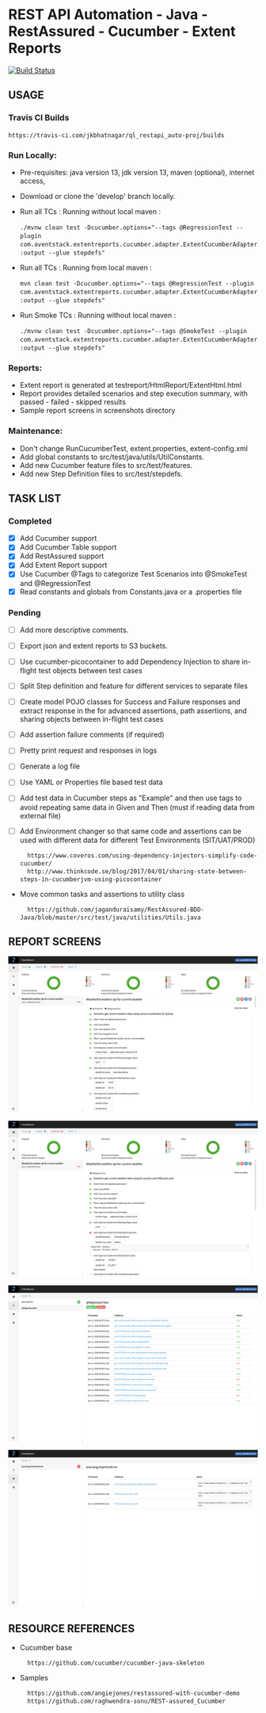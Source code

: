 # REST API Automation - Java - RestAssured - Cucumber - Extent Reports

[![Build Status](https://travis-ci.com/jkbhatnagar/ql_restapi_auto-proj.svg?branch=develop)](https://travis-ci.com/jkbhatnagar/ql_restapi_auto-proj)

## USAGE

### Travis CI Builds

    https://travis-ci.com/jkbhatnagar/ql_restapi_auto-proj/builds
    

### Run Locally:
 - Pre-requisites: java version 13, jdk version 13, maven (optional), internet access, 
 - Download or clone the 'develop' branch locally.
 - Run all TCs : Running without local maven : 
 
     ```./mvnw clean test -Dcucumber.options="--tags @RegressionTest --plugin com.aventstack.extentreports.cucumber.adapter.ExtentCucumberAdapter:output --glue stepdefs"```
 - Run all TCs : Running from local maven : 
 
    ```mvn clean test -Dcucumber.options="--tags @RegressionTest --plugin com.aventstack.extentreports.cucumber.adapter.ExtentCucumberAdapter:output --glue stepdefs"```
 - Run Smoke TCs : Running without local maven : 
 
    ```./mvnw clean test -Dcucumber.options="--tags @SmokeTest --plugin com.aventstack.extentreports.cucumber.adapter.ExtentCucumberAdapter:output --glue stepdefs"```

### Reports:
 - Extent report is generated at testreport/HtmlReport/ExtentHtml.html
 - Report provides detailed scenarios and step execution summary, with passed - failed - skipped results
 - Sample report screens in screenshots directory

### Maintenance:
- Don't change RunCucumberTest, extent.properties, extent-config.xml
- Add global constants to src/test/java/utils/UtilConstants.
- Add new Cucumber feature files to src/test/features.
- Add new Step Definition files to src/test/stepdefs.

## TASK LIST

### Completed
- [x] Add Cucumber support
- [x] Add Cucumber Table support
- [x] Add RestAssured support
- [x] Add Extent Report support
- [x] Use Cucumber @Tags to categorize Test Scenarios into @SmokeTest and @RegressionTest
- [x] Read constants and globals from Constants.java or a .properties file

### Pending
- [ ] Add more descriptive comments.
- [ ] Export json and extent reports to S3 buckets.
- [ ] Use cucumber-picocontainer to add Dependency Injection to share in-flight test objects between test cases
- [ ] Split Step definition and feature for different services to separate files
- [ ] Create model POJO classes for Success and Failure responses and extract response in the for advanced assertions, path assertions, and sharing objects between in-flight test cases
- [ ] Add assertion failure comments (if required)
- [ ] Pretty print request and responses in logs
- [ ] Generate a log file
- [ ] Use YAML or Properties file based test data
- [ ] Add test data in Cucumber steps as "Example" and then use <placeholder> tags to avoid repeating same data in Given and Then (must if reading data from external file)
- [ ] Add Environment changer so that same code and assertions can be used with different data for different Test Environments (SIT/UAT/PROD)

        https://www.coveros.com/using-dependency-injectors-simplify-code-cucumber/
        http://www.thinkcode.se/blog/2017/04/01/sharing-state-between-steps-in-cucumberjvm-using-picocontainer

- Move common tasks and assertions to utility class

        https://github.com/jaganduraisamy/RestAssured-BDD-Java/blob/master/src/test/java/utilities/Utils.java

## REPORT SCREENS

![Dashboard-All](/screenshots/Dashboard-All.png)

![Dashboard-Failed](/screenshots/Dashboard-Failed.png)

![TestGroups](/screenshots/TestGroups.png)

![Defects](/screenshots/Defects.png)


## RESOURCE REFERENCES
- Cucumber base

        https://github.com/cucumber/cucumber-java-skeleton

- Samples

        https://github.com/angiejones/restassured-with-cucumber-demo
        https://github.com/raghwendra-sonu/REST-assured_Cucumber
